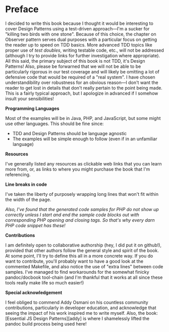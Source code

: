 

# Preface

I decided to write this book because I thought it would be interesting to cover Design Patterns using a test-driven approach—I'm a sucker for "killing two birds with one stone". Because of this choice, the chapter on Observer pattern serves dual purposes with a particular focus on getting the reader up to speed on TDD basics. More advanced TDD topics like proper use of _test doubles_, writing testable code, etc., will not be addressed (although I try to provide links for further investigation where appropriate). All this said, the primary subject of this book is not TDD, it's Design Patterns! Also, please be forwarned that we will not be able to be particularly rigorous in our test coverage and will likely be omitting a lot of defensive code that would be required of a "real system". I have chosen understandibility over robustness for an obvious reason—I don't want the reader to get lost in details that don't really pertain to the point being made. This is a fairly typical approach, but I apologize in advanced if I somehow insult your sensibilities!

**Programming Languages**

Most of the examples will be in Java, PHP, and JavaScript, but some might use other languages. This should be fine since:

* TDD and Design Patterns should be language agnostic 
* The examples will be simple enough to follow (even if in an unfamiliar language)

**Resources**

I've generally listed any resources as clickable web links that you can learn more from, or, as links to where you might purchase the book that I'm referencing.

**Line breaks in code**

I've taken the liberty of purposely wrapping long lines that won't fit within the width of the page.

_Also, I've found that the generated code samples for PHP do not show up correctly unless I start and end the sample code blocks out with corresponding PHP opening and closing tags. So that's why every darn PHP code snippet has these!_

**Contributions**

I am definitely open to collaborative authorship (hey, I did put it on github!), provided that other authors follow the general style and spirit of the book. At some point, I'll try to define this all in a more concrete way. If you do want to contribute, you'll probably want to have a good look at the commented Makefile, and also notice the use of "extra lines" between code samples. I've managed to find workarounds for the somewhat finicky pandoc/docbook tool-chain (and I'm thankful that it works at all since these tools really make life so much easier!)

**Special acknowledgement**

I feel obliged to commend Addy Osmani on his countless community contributions, particularly in developer education, and acknowledge that seeing the impact of his work inspired me to write myself. Also, the book: [Essential JS Design Patterns][addy] is where I shamelessly lifted the pandoc build process being used here! 

